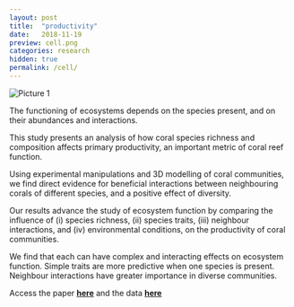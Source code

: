 ```yaml
---
layout: post
title:  "productivity"
date:   2018-11-19
preview: cell.png
categories: research
hidden: true
permalink: /cell/
---
```


![Picture 1]({{site.baseurl}}/images/research/Mike_exp.jpg?auto=yes)

The functioning of ecosystems depends on the species present, and on their abundances and interactions.

This study presents an analysis of how coral species richness and composition affects primary productivity, an important metric of coral reef function.

Using experimental manipulations and 3D modelling of coral communities, we find direct evidence for beneficial interactions between neighbouring corals of different species, and a positive effect of diversity.

Our results advance the study of ecosystem function by comparing the influence of (i) species richness, (ii) species traits, (iii) neighbour interactions, and (iv) environmental conditions, on the productivity of coral communities.

We find that each can have complex and interacting effects on ecosystem function. Simple traits are more predictive when one species is present. Neighbour interactions have greater importance in diverse communities.

Access the paper [**here**](https://www.sciencedirect.com/science/article/pii/S096098221831220X) and the data [**here**](https://research.jcu.edu.au/researchdata/default/detail/d92d106258f6584fcfb880d79d5e6e10/)
